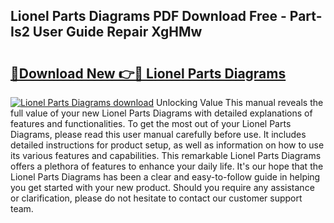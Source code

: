 ## Lionel Parts Diagrams PDF Download Free - Part-Is2 User Guide Repair XgHMw

# <h2><a href="http://dfo547.blite.top/?on=Lionel+Parts+Diagrams">🔗Download New 👉🔴 Lionel Parts Diagrams</a></h2>

[![Lionel Parts Diagrams download](https://i.imgur.com/lujVjoI.png)](http://dfo547.blite.top/?on=Lionel+Parts+Diagrams)
Unlocking Value This manual reveals the full value of your new Lionel Parts Diagrams with detailed explanations of features and functionalities. To get the most out of your Lionel Parts Diagrams, please read this user manual carefully before use. It includes detailed instructions for product setup, as well as information on how to use its various features and capabilities. This remarkable Lionel Parts Diagrams offers a plethora of features to enhance your daily life. It's our hope that the Lionel Parts Diagrams has been a clear and easy-to-follow guide in helping you get started with your new product. Should you require any assistance or clarification, please do not hesitate to contact our customer support team.
